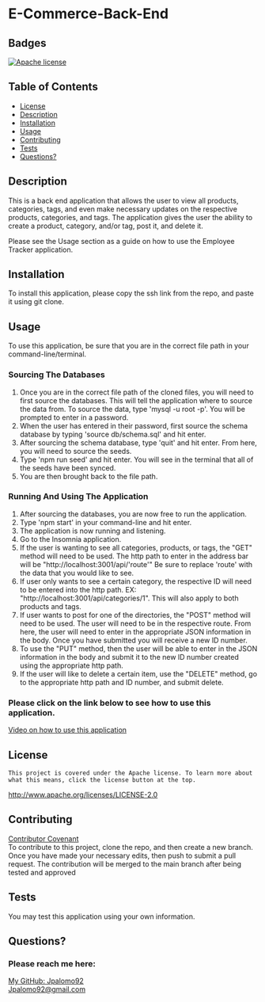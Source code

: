 # E-Commerce-Back-End

  ## Badges
  [![Apache license](https://img.shields.io/badge/License-Apache-brightgreen.svg)](http://www.apache.org/licenses/LICENSE-2.0)

  ## Table of Contents
  * [License](#license)
  * [Description](#description)
  * [Installation](#installation)
  * [Usage](#usage)
  * [Contributing](#contributing)
  * [Tests](#tests)
  * [Questions?](#questions)


  ## Description
  This is a back end application that allows the user to view all products, categories, tags, and even make necessary updates on the respective products, categories, and tags. The application gives the user the ability to create a product, category, and/or tag, post it, and delete it. 
  
  Please see the Usage section as a guide on how to use the Employee Tracker application.


  ## Installation
  To install this application, please copy the ssh link from the repo, and paste it using git clone.

  ## Usage
  To use this application, be sure that you are in the correct file path in your command-line/terminal. 

  ### Sourcing The Databases
  1. Once you are in the correct file path of the cloned files, you will need to first source the databases. This will tell the application where to source the data from. To source the data, type 'mysql -u root -p'. You will be prompted to enter in a password.
  2. When the user has entered in their password, first source the schema database by typing 'source db/schema.sql' and hit enter.
  3. After sourcing the schema database, type 'quit' and hit enter. From here, you will need to source the seeds. 
  4. Type 'npm run seed' and hit enter. You will see in the terminal that all of the seeds have been synced.
  5. You are then brought back to the file path. 

  ### Running And Using The Application
  1. After sourcing the databases, you are now free to run the application. 
  2. Type 'npm start' in your command-line and hit enter.
  3. The application is now running and listening.
  4. Go to the Insomnia application.
  5. If the user is wanting to see all categories, products, or tags, the "GET" method will need to be used. The http path to enter in the address bar will be "http://localhost:3001/api/'route'" Be sure to replace 'route' with the data that you would like to see.
  6. If user only wants to see a certain category, the respective ID will need to be entered into the http path. EX: "http://localhost:3001/api/categories/1". This will also apply to both products and tags.
  7. If user wants to post for one of the directories, the "POST" method will need to be used. The user will need to be in the respective route. From here, the user will need to enter in the appropriate JSON information in the body. Once you have submitted you will receive a new ID number.
  8. To use the "PUT" method, then the user will be able to enter in the JSON information in the body and submit it to the new ID number created using the appropriate http path. 
  9. If the user will like to delete a certain item, use the "DELETE" method, go to the appropriate http path and ID number, and submit delete. 
  

 ### Please click on the link below to see how to use this application.

 [Video on how to use this application](https://drive.google.com/file/d/1-vp799k_4q_l3fIP7Fbuqu0ZeAnYiUim/view)  

  ## License
  
    This project is covered under the Apache license. To learn more about what this means, click the license button at the top.
  http://www.apache.org/licenses/LICENSE-2.0

  ## Contributing
  [Contributor Covenant](https://www.contributor-covenant.org/)  
  To contribute to this project, clone the repo, and then create a new branch. Once you have made your necessary edits, then push to submit a pull request. The contribution will be merged to the main branch after being tested and approved

  ## Tests
  You may test this application using your own information. 

  ## Questions?
  ### Please reach me here: 
  [My GitHub: Jpalomo92](https://github.com/Jpalomo92)  
  Jpalomo92@gmail.com